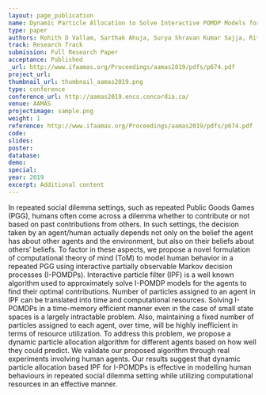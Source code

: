 ```yaml
---
layout: page_publication
name: Dynamic Particle Allocation to Solve Interactive POMDP Models for Social Decision Making
type: paper
authors: Rohith D Vallam, Sarthak Ahuja, Surya Shravan Kumar Sajja, Ritwik Chaudhuri, Rakesh R Pimplikar, Kushal Mukherjee, Gyana Parija, Ramasuri Narayanam
track: Research Track
submission: Full Research Paper
acceptance: Published
_url: http://www.ifaamas.org/Proceedings/aamas2019/pdfs/p674.pdf
project_url: 
thumbnail_url: thumbnail_aamas2019.png
type: conference
conference_url: http://aamas2019.encs.concordia.ca/
venue: AAMAS
projectimage: sample.png
weight: 1
reference: http://www.ifaamas.org/Proceedings/aamas2019/pdfs/p674.pdf
code:
slides: 
poster: 
database: 
demo: 
special: 
year: 2019
excerpt: Additional content
---
```

In repeated social dilemma settings, such as repeated Public Goods Games (PGG), humans often come across a dilemma whether to contribute or not based on past contributions from others. In such settings, the decision taken by an agent/human actually depends not only on the belief the agent has about other agents and the environment, but also on their beliefs about others’ beliefs. To factor in these aspects, we propose a novel formulation of computational theory of mind (ToM) to model human behavior in a repeated PGG using interactive partially observable Markov decision processes (I-POMDPs). Interactive particle filter (IPF) is a well known algorithm used to approximately solve I-POMDP models for the agents to find their optimal contributions. Number of particles assigned to an agent in IPF can be translated into time and computational resources. Solving I-POMDPs in a time-memory efficient manner even in the case of small state spaces is a largely intractable problem. Also, maintaining a fixed number of particles assigned to each agent, over time, will be highly inefficient in terms of resource utilization. To address this problem, we propose a dynamic particle allocation algorithm for different agents based on how well they could predict. We validate our proposed algorithm through real experiments involving human agents. Our results suggest that dynamic particle allocation based IPF for I-POMDPs is effective in modelling human behaviours in repeated social dilemma setting while utilizing computational resources in an effective manner.
